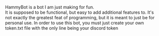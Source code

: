 HammyBot is a bot I am just making for fun.  
It is supposed to be functional, but easy to add additional features to.  It's not exactly the greatest feat of programming,
but it is meant to just be for personal use.
In order to use this bot, you must just create your own token.txt file with the only line being your discord token
